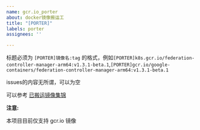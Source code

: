 ```yaml
---
name: gcr.io_porter
about: docker镜像搬运工
title: "[PORTER]"
labels: porter
assignees: ''

---
```


标题必须为 `[PORTER]镜像名:tag` 的格式，例如`[PORTER]k8s.gcr.io/federation-controller-manager-arm64:v1.3.1-beta.1`,`[PORTER]gcr.io/google-containers/federation-controller-manager-arm64:v1.3.1-beta.1`

issues的内容无所谓，可以为空

可以参考 [已搬运镜像集锦](https://github.com/anjia0532/gcr.io_mirror/issues?q=is%3Aissue+label%3Aporter+)

**注意:**

本项目目前仅支持 gcr.io 镜像
